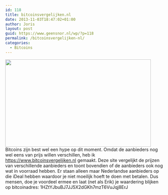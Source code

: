 ```yaml
---
id: 118
title: bitcoinsvergelijken.nl
date: 2013-11-03T18:47:02+01:00
author: Joris
layout: post
guid: https://www.geensnor.nl/wp/?p=118
permalink: /bitcoinsvergelijken-nl/
categories:
  - Bitcoins
---
```

<img class="alignleft" style="line-height: 1.5em;" alt="" src="https://static.guim.co.uk/sys-images/Guardian/Pix/pictures/2013/4/10/1365626013983/Bitcoin-010.jpg" width="460" height="276" />  
Bitcoins zijn best wel een hype op dit moment. Omdat de aanbieders nog wel eens van prijs willen verschillen, heb ik <a title="https://www.bitcoinsvergelijken.nl" href="https://www.bitcoinsvergelijken.nl" target="_blank">https://www.bitcoinsvergelijken.nl</a> gemaakt. Deze site vergelijkt de prijzen van verschillende aanbieders en toont bovendien of de aanbieders ook nog wat in voorraad hebben. Er staan alleen maar Nederlandse aanbieders op die iDeal hebben waardoor je niet moeilijk hoeft te doen met betalen. Dus mensen, doe je voordeel ermee en laat (net als Erik) je waardering blijken op bitcoinadres: 1HZtYJbuBJ7JJ5X2dGKh7mzT6VuJqj8ErJ